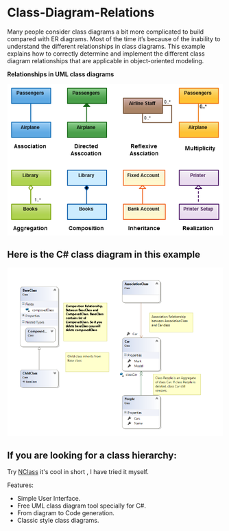 # Class-Diagram-Relations

Many people consider class diagrams a bit more complicated to build compared with ER diagrams. Most of the time it’s because of the inability to understand the different relationships in class diagrams. This example explains how to correctly determine and implement the different class diagram relationships that are applicable in object-oriented modeling.

**Relationships in UML class diagrams**

![Relationships in UML class diagrams](https://github.com/thindo/Class-Diagram-Relations/blob/master/Class-Diagram-Relationships.png)

Here is the C# class diagram in this example
--------------------------------------------
![Here is the C# class diagram in this example.](https://github.com/thindo/Class-Diagram-Relations/blob/master/Class-Diagram.png)


If you are looking for a class hierarchy:
------------------------------------------
Try [NClass](http://nclass.sourceforge.net/downloads.html) it's cool in short , I have tried it myself.

Features:
* Simple User Interface.
* Free UML class diagram tool specially for C#.
* From diagram to Code generation.
* Classic style class diagrams.

